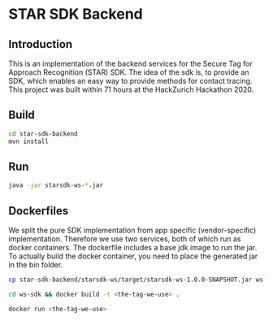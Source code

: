 # STAR SDK Backend
## Introduction
This is an implementation of the backend services for the Secure Tag for Approach Recognition (STAR) SDK. The idea of the sdk is, to provide an SDK, which enables an easy way to provide methods for contact tracing. This project was built within 71 hours at the HackZurich Hackathon 2020.

## Build
```bash
cd star-sdk-backend
mvn install
```
## Run
```bash
java -jar starsdk-ws-*.jar
```
## Dockerfiles
We split the pure SDK implementation from app specific (vendor-specific) implementation. Therefore we use two services, both of which run as docker containers. The dockerfile includes a base jdk image to run the jar. To actually build the docker container, you need to place the generated jar in the bin folder.

```bash
cp star-sdk-backend/starsdk-ws/target/starsdk-ws-1.0.0-SNAPSHOT.jar ws-sdk/ws/bin/starsdk-ws-1.0.0.jar
```

```bash
cd ws-sdk && docker build -t <the-tag-we-use> .
```

```bash
docker run <the-tag-we-use>
 ```